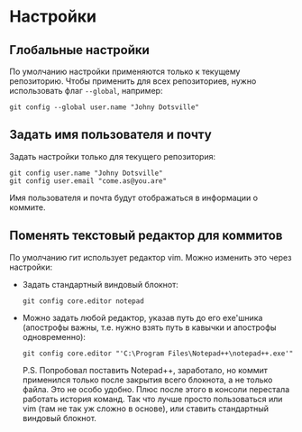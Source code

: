 # Настройки

## Глобальные настройки

По умолчанию настройки применяются только к текущему репозиторию. Чтобы применить для всех репозиториев, нужно использовать флаг `--global`, например:

```
git config --global user.name "Johny Dotsville"
```

## Задать имя пользователя и почту

Задать настройки только для текущего репозитория:

```
git config user.name "Johny Dotsville"
git config user.email "come.as@you.are"
```

Имя пользователя и почта будут отображаться в информации о коммите.

## Поменять текстовый редактор для коммитов

По умолчанию гит использует редактор vim. Можно изменить это через настройки:

* Задать стандартный виндовый блокнот:

  ```
  git config core.editor notepad
  ```

* Можно задать любой редактор, указав путь до его exe'шника (апострофы важны, т.е. нужно взять путь в кавычки и апострофы одновременно):

  ```
  git config core.editor "'C:\Program Files\Notepad++\notepad++.exe'"
  ```

  P.S. Попробовал поставить Notepad++, заработало, но коммит применился только после закрытия всего блокнота, а не только файла. Это не особо удобно. Плюс после этого в консоли перестала работать история команд. Так что лучше просто пользоваться или vim (там не так уж сложно в основе), или ставить стандартный виндовый блокнот.

